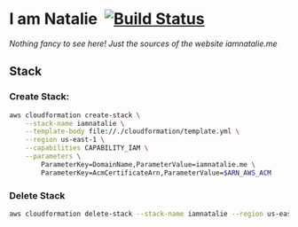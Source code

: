 #  I am Natalie &nbsp;[![Build Status](https://travis-ci.org/laurent-le-graverend/iamnatalie.svg?branch=master)](https://travis-ci.org/laurent-le-graverend/iamnatalie)

_Nothing fancy to see here! Just the sources of the website iamnatalie.me_

## Stack

### Create Stack:

```bash
aws cloudformation create-stack \
    --stack-name iamnatalie \
    --template-body file://./cloudformation/template.yml \
    --region us-east-1 \
    --capabilities CAPABILITY_IAM \
    --parameters \
        ParameterKey=DomainName,ParameterValue=iamnatalie.me \
        ParameterKey=AcmCertificateArn,ParameterValue=$ARN_AWS_ACM
```

### Delete Stack

```bash
aws cloudformation delete-stack --stack-name iamnatalie --region us-east-1
```
